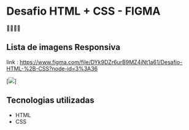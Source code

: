 # Desafio HTML +  CSS - FIGMA
🐱‍👤🐱‍👤
## Lista de imagens Responsiva

link : https://www.figma.com/file/DYk9DZr6urB9MZ4iNt1a61/Desafio-HTML-%2B-CSS?node-id=3%3A36

[<img src="./design/Animação.gif">]

## Tecnologias utilizadas

- HTML
- CSS